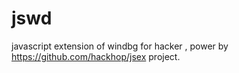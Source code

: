 # jswd

javascript extension of windbg for hacker , power by https://github.com/hackhop/jsex project.
